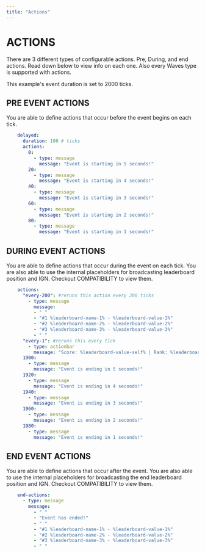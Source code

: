```yaml
---
title: "Actions"
---
```


# ACTIONS
There are 3 different types of configurable actions. Pre, During, and end actions. Read down below to view info on each one. Also every Waves type is supported with actions.

This example's event duration is set to 2000 ticks.

## PRE EVENT ACTIONS
You are able to define actions that occur before the event begins on each tick.

```yml
    delayed:
      duration: 100 # ticks
      actions:
        0:
          - type: message
            message: "Event is starting in 5 seconds!"
        20:
          - type: message
            message: "Event is starting in 4 seconds!"
        40:
          - type: message
            message: "Event is starting in 3 seconds!"
        60:
          - type: message
            message: "Event is starting in 2 seconds!"
        80:
          - type: message
            message: "Event is starting in 1 seconds!"
```

## DURING EVENT ACTIONS
You are able to define actions that occur during the event on each tick. You are also able to use the internal placeholders for broadcasting leaderboard position and IGN. Checkout COMPATIBILITY to view them.

```yml
    actions:
      "every-200": #reruns this action every 200 ticks
        - type: message
          message: 
          - " "
          - "#1 %leaderboard-name-1% - %leaderboard-value-1%"
          - "#2 %leaderboard-name-2% - %leaderboard-value-2%"
          - "#3 %leaderboard-name-3% - %leaderboard-value-3%"
          - " "
      "every-1": #reruns this every tick
        - type: actionbar
          message: "Score: %leaderboard-value-self% | Rank: %leaderboard-rank%"
      1900:
        - type: message
          message: "Event is ending in 5 seconds!"
      1920:
        - type: message
          message: "Event is ending in 4 seconds!"
      1940:
        - type: message
          message: "Event is ending in 3 seconds!"
      1960:
        - type: message
          message: "Event is ending in 2 seconds!"
      1980:
        - type: message
          message: "Event is ending in 1 seconds!"
```

## END EVENT ACTIONS
You are able to define actions that occur after the event. You are also able to use the internal placeholders for broadcasting the end leaderboard position and IGN. Checkout COMPATIBILITY to view them.

```yml
    end-actions:
      - type: message
        message:
          - " "
          - "Event has ended!"
          - " "
          - "#1 %leaderboard-name-1% - %leaderboard-value-1%"
          - "#2 %leaderboard-name-2% - %leaderboard-value-2%"
          - "#3 %leaderboard-name-3% - %leaderboard-value-3%"
          - " "
```
